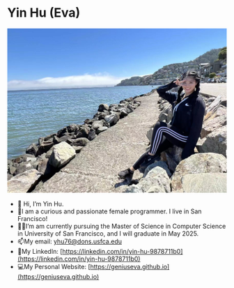 # Yin Hu (Eva)

![Me](https://github.com/geniuseva/geniuseva/blob/853fac80b1ff74a645ccad1f78c854280addc2a5/profile_pic.JPG)

- 👋 Hi, I’m Yin Hu.
- 👩‍I am a curious and passionate female programmer. I live in San Francisco!
- 👩‍🎓I’m am currently pursuing the Master of Science in Computer Science in University of San Francisco, and I will graduate in May 2025.
- 📫My email: yhu76@dons.usfca.edu
- 📧My LinkedIn: [https://linkedin.com/in/yin-hu-9878711b0](https://linkedin.com/in/yin-hu-9878711b0)
- 💻My Personal Website: [https://geniuseva.github.io](https://geniuseva.github.io)
